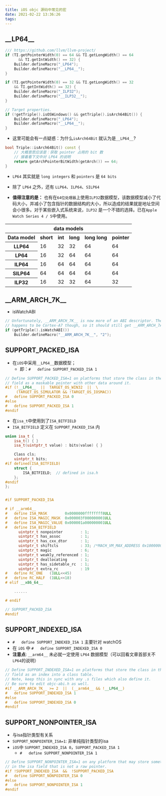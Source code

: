 ```yaml
---
title: iOS objc 源码中常见的宏
date: 2021-02-22 13:36:26
tags:
---
```



## \_\_LP64\_\_
```c++
/// https://github.com/llvm/llvm-project/
if (TI.getPointerWidth(0) == 64 && TI.getLongWidth() == 64
      && TI.getIntWidth() == 32) {
    Builder.defineMacro("_LP64");
    Builder.defineMacro("__LP64__");
}

if (TI.getPointerWidth(0) == 32 && TI.getLongWidth() == 32
    && TI.getIntWidth() == 32) {
    Builder.defineMacro("_ILP32");
    Builder.defineMacro("__ILP32__");
}
```

<!-- more -->

```c++
// Target properties.
if (!getTriple().isOSWindows() && getTriple().isArch64Bit()) {
    Builder.defineMacro("_LP64");
    Builder.defineMacro("__LP64__");
}
```

- 这里可能会有一点疑惑：为什么`isArch64Bit` 就认为是`__LP64__`?
```c++
bool Triple::isArch64Bit() const {
    // 大概意思应该是：获取 pointer 占用的 bit 数
    // 接着看下文中对 LP64 的说明
    return getArchPointerBitWidth(getArch()) == 64;
}
```

- `LP64` 其实就是 `long integers` 和 `pointers` 是 `64 bits`
- 除了 `LP64` 之外，还有 `LLP64`、`ILP64`、`SILP64`

- **值得注意的是：** 也有在`64位处理器`上使用`ILP32`数据模型，该数据模型减小了代码大小，并减小了包含指针的数据结构的大小，所以造成的结果就是地址空间会小很多。对于某些嵌入式系统来说，`ILP32` 是一个不错的选择。已在`Apple Watch Series 4 / 5`中使用。

<table>
    <th colspan="6">data models</th>
	<tr>
		<th>Data model
		</td>
		<th>short
		</td>
		<th>int
		</td>
        <th>long
		</td>
        <th>long long
		</td>
        <th>pointer
		</td>
	</tr>
	<tr>
		<th>LLP64</th>
		<td>16</td>
        <td>32</td>
        <td>32</td>
        <td>64</td>
        <td>64</td>
	</tr>
    <tr>
		<th>LP64</th>
		<td>16</td>
        <td>32</td>
        <td>64</td>
        <td>64</td>
        <td>64</td>
	</tr>
    <tr>
		<th>ILP64</th>
		<td>16</td>
        <td>64</td>
        <td>64</td>
        <td>64</td>
        <td>64</td>
	</tr>
    <tr>
		<th>SILP64</th>
		<td>64</td>
        <td>64</td>
        <td>64</td>
        <td>64</td>
        <td>64</td>
	</tr>
    <tr>
		<th>ILP32</th>
		<td>16</td>
        <td>32</td>
        <td>32</td>
        <td>64</td>
        <td>32</td>
	</tr>
</table>

## \_\_ARM_ARCH_7K\_\_

- isWatchABI

```c++
// Unfortunately, __ARM_ARCH_7K__ is now more of an ABI descriptor. The CPU
// happens to be Cortex-A7 though, so it should still get __ARM_ARCH_7A__.
if (getTriple().isWatchABI())
    Builder.defineMacro("__ARM_ARCH_7K__", "2");
```

## SUPPORT_PACKED_ISA

- 在`iOS`中采用`__LP64__`数据模型；
    - 即：`#   define SUPPORT_PACKED_ISA 1`

```c++
// Define SUPPORT_PACKED_ISA=1 on platforms that store the class in the isa 
// field as a maskable pointer with other data around it.
#if (!__LP64__  ||  TARGET_OS_WIN32  ||  \
     (TARGET_OS_SIMULATOR && !TARGET_OS_IOSMAC))
#   define SUPPORT_PACKED_ISA 0
#else
#   define SUPPORT_PACKED_ISA 1
#endif
```

- 在`isa_t`中使用到了`ISA_BITFIELD`
- `ISA_BITFIELD` 定义在 `SUPPORT_PACKED_ISA` 内

```c++
union isa_t {
    isa_t() { }
    isa_t(uintptr_t value) : bits(value) { }

    Class cls;
    uintptr_t bits;
#if defined(ISA_BITFIELD)
    struct {
        ISA_BITFIELD;  // defined in isa.h
    };
#endif
};
```

```c++

#if SUPPORT_PACKED_ISA

# if __arm64__
#   define ISA_MASK        0x0000000ffffffff8ULL
#   define ISA_MAGIC_MASK  0x000003f000000001ULL
#   define ISA_MAGIC_VALUE 0x000001a000000001ULL
#   define ISA_BITFIELD                                                      \
      uintptr_t nonpointer        : 1;                                       \
      uintptr_t has_assoc         : 1;                                       \
      uintptr_t has_cxx_dtor      : 1;                                       \
      uintptr_t shiftcls          : 33; /*MACH_VM_MAX_ADDRESS 0x1000000000*/ \
      uintptr_t magic             : 6;                                       \
      uintptr_t weakly_referenced : 1;                                       \
      uintptr_t deallocating      : 1;                                       \
      uintptr_t has_sidetable_rc  : 1;                                       \
      uintptr_t extra_rc          : 19
#   define RC_ONE   (1ULL<<45)
#   define RC_HALF  (1ULL<<18)
# elif __x86_64__

    ......

# endif

// SUPPORT_PACKED_ISA
#endif

```


## SUPPORT_INDEXED_ISA

- `#   define SUPPORT_INDEXED_ISA 1` 主要针对 watchOS
- 在 `iOS` 中 `#   define SUPPORT_INDEXED_ISA 0`
- **注意点**: `__arm64__` 未必就一定使用 `LP64` 数据模型（可以回看文章首部关不`LP64`的说明）

```c++
// Define SUPPORT_INDEXED_ISA=1 on platforms that store the class in the isa 
// field as an index into a class table.
// Note, keep this in sync with any .s files which also define it.
// Be sure to edit objc-abi.h as well.
#if __ARM_ARCH_7K__ >= 2  ||  (__arm64__ && !__LP64__)
#   define SUPPORT_INDEXED_ISA 1
#else
#   define SUPPORT_INDEXED_ISA 0
#endif
```

## SUPPORT_NONPOINTER_ISA

- 与isa指针类型有关系
- `SUPPORT_NONPOINTER_ISA=1`: 非单纯指针类型的isa
- `iOS`中 `SUPPORT_INDEXED_ISA 0`，`SUPPORT_PACKED_ISA 1`
    - `#   define SUPPORT_NONPOINTER_ISA 1`


```c++
// Define SUPPORT_NONPOINTER_ISA=1 on any platform that may store something
// in the isa field that is not a raw pointer.
#if !SUPPORT_INDEXED_ISA  &&  !SUPPORT_PACKED_ISA
#   define SUPPORT_NONPOINTER_ISA 0
#else
#   define SUPPORT_NONPOINTER_ISA 1
#endif
```
